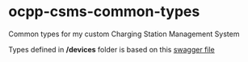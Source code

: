 # ocpp-csms-common-types
Common types for my custom Charging Station Management System

Types defined in **/devices** folder is based on this [swagger file](https://app.swaggerhub.com/apis/gregszalay/ocpp_device_service)

